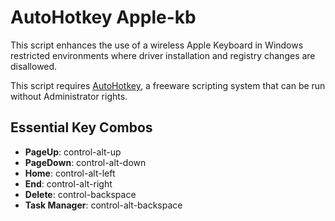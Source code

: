 # AutoHotkey Apple-kb

This script enhances the use of a wireless Apple Keyboard in Windows restricted environments where driver installation and registry changes are disallowed.

This script requires [AutoHotkey](https://autohotkey.com/download/), a freeware scripting system that can be run without Administrator rights.

## Essential Key Combos

  * **PageUp**: control-alt-up
  * **PageDown**: control-alt-down
  * **Home**: control-alt-left
  * **End**: control-alt-right
  * **Delete**: control-backspace
  * **Task Manager**: control-alt-backspace
